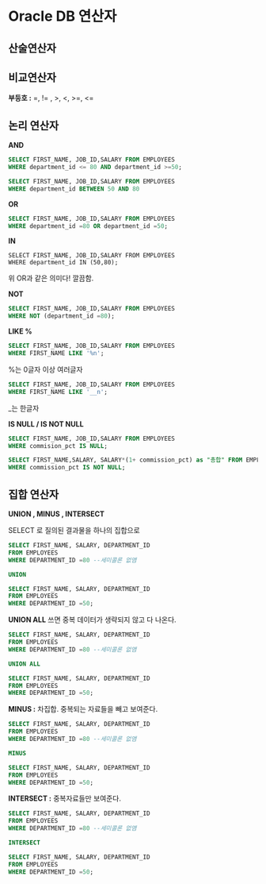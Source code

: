 # Oracle DB 연산자

## 산술연산자





## 비교연산자

**부등호 :** =, != , \>, <, \>=, <=



## 논리 연산자

**AND**

```SQL
SELECT FIRST_NAME, JOB_ID,SALARY FROM EMPLOYEES
WHERE department_id <= 80 AND department_id >=50;
```

```SQL
SELECT FIRST_NAME, JOB_ID,SALARY FROM EMPLOYEES
WHERE department_id BETWEEN 50 AND 80
```

**OR**

```SQL
SELECT FIRST_NAME, JOB_ID,SALARY FROM EMPLOYEES
WHERE department_id =80 OR department_id =50;
```

**IN**

```mssql
SELECT FIRST_NAME, JOB_ID,SALARY FROM EMPLOYEES
WHERE department_id IN (50,80);
```

위 OR과 같은 의미다! 깔끔함.

**NOT**

```SQL
SELECT FIRST_NAME, JOB_ID,SALARY FROM EMPLOYEES
WHERE NOT (department_id =80);
```

**LIKE %**

```sql
SELECT FIRST_NAME, JOB_ID,SALARY FROM EMPLOYEES
WHERE FIRST_NAME LIKE '%n';
```

%는 0글자 이상 여러글자

```sql
SELECT FIRST_NAME, JOB_ID,SALARY FROM EMPLOYEES
WHERE FIRST_NAME LIKE '__n';
```

_는 한글자

**IS NULL / IS NOT NULL**

```SQL
SELECT FIRST_NAME, JOB_ID,SALARY FROM EMPLOYEES
WHERE commision_pct IS NULL;

SELECT FIRST_NAME,SALARY, SALARY*(1+ commission_pct) as "총합" FROM EMPLOYEES
WHERE commission_pct IS NOT NULL;

```



## 집합 연산자

**UNION , MINUS , INTERSECT**

SELECT 로 질의된 결과물을 하나의 집합으로 

```SQL
SELECT FIRST_NAME, SALARY, DEPARTMENT_ID
FROM EMPLOYEES
WHERE DEPARTMENT_ID =80 --세미콜론 없앰

UNION

SELECT FIRST_NAME, SALARY, DEPARTMENT_ID
FROM EMPLOYEES
WHERE DEPARTMENT_ID =50;
```

**UNION ALL** 쓰면 중복 데이터가 생략되지 않고 다 나온다.

```sql
SELECT FIRST_NAME, SALARY, DEPARTMENT_ID
FROM EMPLOYEES
WHERE DEPARTMENT_ID =80 --세미콜론 없앰

UNION ALL

SELECT FIRST_NAME, SALARY, DEPARTMENT_ID
FROM EMPLOYEES
WHERE DEPARTMENT_ID =50;
```



**MINUS :** 차집합. 중복되는 자료들을 빼고 보여준다.

```SQL
SELECT FIRST_NAME, SALARY, DEPARTMENT_ID
FROM EMPLOYEES
WHERE DEPARTMENT_ID =80 --세미콜론 없앰

MINUS

SELECT FIRST_NAME, SALARY, DEPARTMENT_ID
FROM EMPLOYEES
WHERE DEPARTMENT_ID =50;
```

**INTERSECT :** 중복자료들만 보여준다.

```SQL
SELECT FIRST_NAME, SALARY, DEPARTMENT_ID
FROM EMPLOYEES
WHERE DEPARTMENT_ID =80 --세미콜론 없앰

INTERSECT

SELECT FIRST_NAME, SALARY, DEPARTMENT_ID
FROM EMPLOYEES
WHERE DEPARTMENT_ID =50;
```



